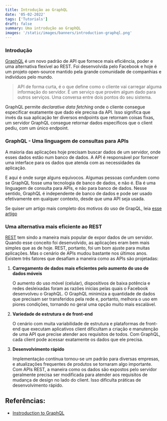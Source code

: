 ```yaml
---
title: Introdução ao GraphQL
date: '05-02-2022'
tags: ['Tutorials']
draft: false
summary: Uma introdução ao GraphQL
images: '/static/images/banners/introduction-graphql.png'
---
```


### Introdução

[GraphQL](https://graphql.org/) é um novo padrão de API que fornece mais eficiência, poder e uma alternativa flexível ao REST. Foi desenvolvida pelo Facebook e hoje é um projeto open-source mantido pela grande comunidade de companhias e indivíduos pelo mundo.

> API de forma curta, é o que define como o cliente vai carregar alguma informação do servidor. É um serviço que provém algum dado para outros serviços. Uma conversa entre dois pontos do seu sistema.

GraphQL permite _declarative data fetching_ onde o cliente consegue especificar exatamente que dado ele precisa da API. Isso significa que invés da sua aplicação ter diversos endpoints que retornam coisas fixas, um servidor GraphQL consegue retornar dados específicos que o client pediu, com um único endpoint.

### GraphQL - Uma linguagem de consultas para APIs

A maioria das aplicações hoje precisam buscar dados de um servidor, onde esses dados estão num banco de dados. A API é responsável por fornecer uma interface para os dados que atenda com as necessidades da aplicação.

E aqui é onde surge alguns equívocos. Algumas pessoas confundem como se GraphQL fosse uma tecnologia de banco de dados, e não é. Ela é uma linguagem de consulta para APIs, e não para banco de dados. Nesse sentido, GraphQL é independente de banco de dados e pode ser usado efetivamente em qualquer contexto, desde que uma API seja usada.

Se quiser um artigo mais completo dos motivos do uso de GrapQL, leia [esse artigo](https://www.prisma.io/blog/top-5-reasons-to-use-graphql-b60cfa683511)
### Uma alternativa mais eficiente ao REST

[REST](https://en.wikipedia.org/wiki/Representational_state_transfer) tem sindo a maneira mais popular de expor dados de um servidor. Quando esse conceito foi desenvolvido, as aplicações eram bem mais simples que as de hoje. REST, portanto, foi um bom ajuste para muitas aplicações. Mas o cenário de APIs mudou bastante nos últimos anos. Existem três fatores que desafiam a maneira como as APIs são projetadas:

1. **Carregamento de dados mais eficientes pelo aumento do uso de dados móveis**


   O aumento do uso móvel (celular), dispositivos de baixa potência e redes desleixadas foram as razões inicias pelas quais o Facebook desenvolveu o GraphQL. O GraphQL minimiza a quantidade de dados que precisam ser transferidos pela rede e, portanto, melhora o uso em piores condições, tornando no geral uma opção muito mais escalável.

2. **Variedade de estrutura e de front-end**
   
   O cenário com muita variabilidade de estrutura e plataformas de front-end que executam aplicativos client dificultam a criação e manutenção de uma API que precise atender aos requisitos de todos. Com GraphQL, cada client pode acessar exatamente os dados que ele precisa. 

3. **Desenvolvimento rápido**
   
   Implementação contínua tornou-se um padrão para diversas empresas, e atualizações frequentes de produtos se tornaram algo importante. Com APIs REST, a maneira como os dados são expostos pelo servidor geralmente precisa ser modificada para atender aos requisitos de mudança de design no lado do client. Isso dificulta práticas de desenvolvimento rápido.

## Referências:
- [Instroduction to GraphQL](https://www.howtographql.com/basics/0-introduction/)